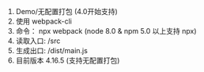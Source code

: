 1. Demo/无配置打包 (4.0开始支持)
2. 使用 webpack-cli
3. 命令： npx webpack (node 8.0 & npm 5.0 以上支持 npx)
4. 读取入口:    /src
5. 生成出口:    /dist/main.js
6. 目前版本 4.16.5 (支持无配置打包)
